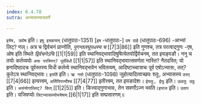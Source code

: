 ```yaml
---
index: 6.4.78
sutra: अभ्यासस्यासवर्णे

---
```

   `इयेष, उवोष` इति। `इषु इच्छायाम्` (धातुपाठः-1351) [`इष` -धातुपाठः-] `उष दाहे` (धातुपाठः-696) -आभ्यां लिट्? णल्। अत्र च द्विर्वचनं प्राप्नोति, _पुगन्तलघूपधस्य च_ [[7|3|86]]  इति गुणश्च, तत्र परत्वाद्गुणः -एष, ओष इति स्थिते _द्विर्वचनेऽचि_ [[1|1|59]]  इति स्थानिवद्भावादिषुषित्येतयोर्द्विर्वचनम्, तत इयङ्वङौ। ननु च तयोः कर्तव्ययोः `अचः परस्मिन्? पूर्वविधौ`  [[1|1|57]]  इति स्थानिवद्भावात्सवर्णता नास्ति? नैतदस्ति; यो ह्रनादिष्ठादचः पूर्वस्तस्य विधी कर्तव्ये स्थानिवद्भावेन भवितव्यम्, आदिष्टाच्चात्राचः पूर्व एषोऽभ्यासः, तत्? कुतेऽत्र स्थानिवद्भावः। `इयर्ति` इति। `ऋ गतो` (धातुपाठः-1098) जुहोत्यादित्वाच्छपः श्लुः, अभ्यासस्य `उरत्`  [[7|4|66]]  इत्यत्त्वम्, `अर्तिपिपर्त्त्योश्च`  [[7|4|77]]  इतीत्त्वम्, तत इयङादेशः।	`ईयतुः, ईयुः` इति। `ऊवतुः उवुः` इति। `असंयोगाल्लिट्? कित्`  [[1|2|5]]  इति। कित्त्वाद्गुणाभावः, तेन सवर्णोऽज्न भवति।`इयाज` इति। `उवाप` इति। यजिवप्योः `लिटभ्यासस्योभयेषाम्`  [[6|1|17]]  इति सम्प्रसारणम्॥
